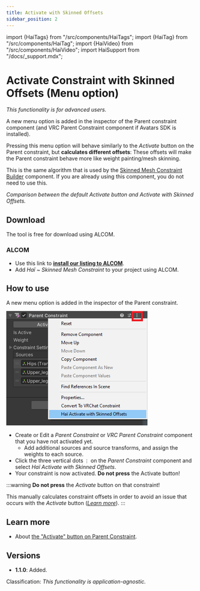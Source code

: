 ```yaml
---
title: Activate with Skinned Offsets
sidebar_position: 2
---
```

import {HaiTags} from "/src/components/HaiTags";
import {HaiTag} from "/src/components/HaiTag";
import {HaiVideo} from "/src/components/HaiVideo";
import HaiSupport from "/docs/_support.mdx";

# Activate Constraint with Skinned Offsets (Menu option)

<HaiTags>
<HaiTag isUniversal={true} />
</HaiTags>

*This functionality is for advanced users.* 

A new menu option is added in the inspector of the Parent constraint component
(and VRC Parent Constraint component if <HaiTag requiresVRChat={true} short={true} /> Avatars SDK is installed).

Pressing this menu option will behave similarly to the *Activate* button on the Parent constraint, but **calculates different offsets**:
These offsets will make the Parent constraint behave more like weight painting/mesh skinning.

This is the same algorithm that is used by the [Skinned Mesh Constraint Builder](./skinned-mesh-constraint) component.
If you are already using this component, you do not need to use this.

<HaiVideo src="../img/cJQrFaJahI.mp4"></HaiVideo>

*Comparison between the default Activate button and Activate with Skinned Offsets.*

## Download

The tool is free for download using ALCOM.

### ALCOM

- Use this link to **[install our listing to ALCOM](vcc://vpm/addRepo?url=https://hai-vr.github.io/vpm-listing/index.json)**.
- Add *Haï ~ Skinned Mesh Constraint* to your project using ALCOM.

## How to use

A new menu option is added in the inspector of the Parent constraint.

![mspaint_US2AvDUNAt.png](img%2Fmspaint_US2AvDUNAt.png)

- Create or Edit a *Parent Constraint* or *VRC Parent Constraint* component that you have not activated yet.
  - Add additional sources and source transforms, and assign the weights to each source.
- Click the three vertical dots `⋮` on the *Parent Constraint* component and select *Haï Activate with Skinned Offsets*.
- Your constraint is now activated. **Do not press** the Activate button!

:::warning
**Do not press** the *Activate* button on that constraint!

This manually calculates constraint offsets in order to avoid an issue that occurs
with the *Activate* button (*[Learn more](/docs/research/other/constraint-activate.md)*).
:::

## Learn more

- About [the "Activate" button on Parent Constraint](/docs/research/other/constraint-activate.md).

## Versions

- **1.1.0**: Added.

Classification: *This functionality is application-agnostic.*
